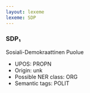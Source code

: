 ```yaml
---
layout: lexeme
lexeme: SDP
---
```


###  SDP₁

Sosiali-Demokraattinen Puolue
* UPOS:  PROPN
* Origin:  unk
* Possible NER class:  ORG
* Semantic tags:  POLIT

